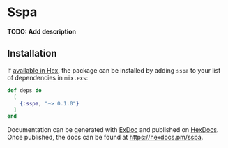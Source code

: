 # Sspa

**TODO: Add description**

## Installation

If [available in Hex](https://hex.pm/docs/publish), the package can be installed
by adding `sspa` to your list of dependencies in `mix.exs`:

```elixir
def deps do
  [
    {:sspa, "~> 0.1.0"}
  ]
end
```

Documentation can be generated with [ExDoc](https://github.com/elixir-lang/ex_doc)
and published on [HexDocs](https://hexdocs.pm). Once published, the docs can
be found at <https://hexdocs.pm/sspa>.

